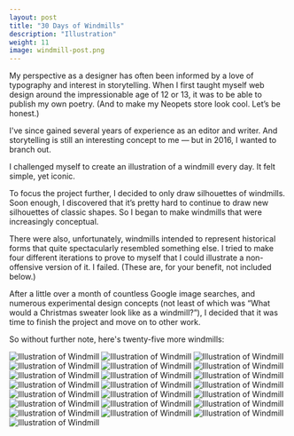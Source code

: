 ```yaml
---
layout: post
title: "30 Days of Windmills"
description: "Illustration"
weight: 11
image: windmill-post.png
---
```

My perspective as a designer has often been informed by a love of typography and interest in storytelling. When I first taught myself web design around the impressionable age of 12 or 13, it was to be able to publish my own poetry. (And to make my Neopets store look cool. Let’s be honest.)

I've since gained several years of experience as an editor and writer. And storytelling is still an interesting concept to me — but in 2016, I wanted to branch out. 

I challenged myself to create an illustration of a windmill every day. It felt simple, yet iconic. 

To focus the project further, I decided to only draw silhouettes of windmills. Soon enough, I discovered that it’s pretty hard to continue to draw new silhouettes of classic shapes. So I began to make windmills that were increasingly conceptual.

There were also, unfortunately, windmills intended to represent historical forms that quite spectacularly resembled something else. I tried to make four different iterations to prove to myself that I could illustrate a non-offensive version of it. I failed. (These are, for your benefit, not included below.)

After a little over a month of countless Google image searches, and numerous experimental design concepts (not least of which was “What would a Christmas sweater look like as a windmill?”), I decided that it was time to finish the project and move on to other work.

So without further note, here's twenty-five more windmills:

![Illustration of Windmill](/assets/img/windmills/Windmill-1.png)
![Illustration of Windmill](/assets/img/windmills/Windmill-2.png)
![Illustration of Windmill](/assets/img/windmills/Windmill-3.png)
![Illustration of Windmill](/assets/img/windmills/Windmill-4.png)
![Illustration of Windmill](/assets/img/windmills/Windmill-5.png)
![Illustration of Windmill](/assets/img/windmills/Windmill-6.png)
![Illustration of Windmill](/assets/img/windmills/Windmill-7.png)
![Illustration of Windmill](/assets/img/windmills/Windmill-8.png)
![Illustration of Windmill](/assets/img/windmills/Windmill-10.png)
![Illustration of Windmill](/assets/img/windmills/Windmill-11.png)
![Illustration of Windmill](/assets/img/windmills/Windmill-12.png)
![Illustration of Windmill](/assets/img/windmills/Windmill-13.png)
![Illustration of Windmill](/assets/img/windmills/Windmill-14.png)
![Illustration of Windmill](/assets/img/windmills/Windmill-15.png)
![Illustration of Windmill](/assets/img/windmills/Windmill-16.png)
![Illustration of Windmill](/assets/img/windmills/Windmill-17.png)
![Illustration of Windmill](/assets/img/windmills/Windmill-18.png)
![Illustration of Windmill](/assets/img/windmills/Windmill-19.png)
![Illustration of Windmill](/assets/img/windmills/Windmill-20.png)
![Illustration of Windmill](/assets/img/windmills/Windmill-22.png)
![Illustration of Windmill](/assets/img/windmills/Windmill-23.png)
![Illustration of Windmill](/assets/img/windmills/Windmill-24.png)